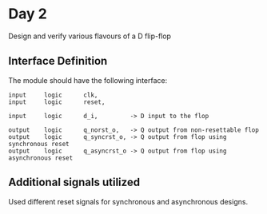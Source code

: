 # Day 2

Design and verify various flavours of a D flip-flop

## Interface Definition
The module should have the following interface:

```
input     logic      clk,
input     logic      reset,

input     logic      d_i,         -> D input to the flop

output    logic      q_norst_o,   -> Q output from non-resettable flop
output    logic      q_syncrst_o, -> Q output from flop using synchronous reset
output    logic      q_asyncrst_o -> Q output from flop using asynchronous reset
```

## Additional signals utilized

Used different reset signals for synchronous and asynchronous designs.